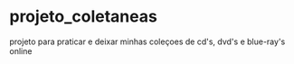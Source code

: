 # projeto_coletaneas
projeto para praticar e deixar minhas coleçoes de cd's, dvd's e blue-ray's online
